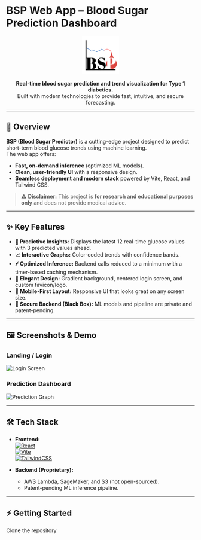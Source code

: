 # BSP Web App – Blood Sugar Prediction Dashboard

<p align="center">
  <img src="./src/assets/logo.png" alt="BSP Logo" width="100"/>
</p>

<p align="center">
  <b>Real-time blood sugar prediction and trend visualization for Type 1 diabetics.</b><br>
  Built with modern technologies to provide fast, intuitive, and secure forecasting.
</p>

---

## 🚀 **Overview**

**BSP (Blood Sugar Predictor)** is a cutting-edge project designed to predict short-term blood glucose trends using machine learning.  
The web app offers:
- **Fast, on-demand inference** (optimized ML models).
- **Clean, user-friendly UI** with a responsive design.
- **Seamless deployment and modern stack** powered by Vite, React, and Tailwind CSS.

> ⚠ **Disclaimer:** This project is **for research and educational purposes only** and does not provide medical advice.

---

## ✨ **Key Features**

- **🔮 Predictive Insights:** Displays the latest 12 real-time glucose values with 3 predicted values ahead.
- **📈 Interactive Graphs:** Color-coded trends with confidence bands.
- **⚡ Optimized Inference:** Backend calls reduced to a minimum with a timer-based caching mechanism.
- **🎨 Elegant Design:** Gradient background, centered login screen, and custom favicon/logo.
- **📱 Mobile-First Layout:** Responsive UI that looks great on any screen size.
- **🔐 Secure Backend (Black Box):** ML models and pipeline are private and patent-pending.

---

## 🖼 **Screenshots & Demo**

### **Landing / Login**
![Login Screen](./demos/login.png)

### **Prediction Dashboard**
![Prediction Graph](./demos/dashboard.png)

---

## 🛠 **Tech Stack**

- **Frontend:**  
  [![React](https://img.shields.io/badge/React-18.2.0-blue?logo=react)](https://reactjs.org/)  
  [![Vite](https://img.shields.io/badge/Vite-6.3-orange?logo=vite)](https://vitejs.dev/)  
  [![TailwindCSS](https://img.shields.io/badge/Tailwind-3.4-blue?logo=tailwind-css)](https://tailwindcss.com/)

- **Backend (Proprietary):**  
  - AWS Lambda, SageMaker, and S3 (not open-sourced).
  - Patent-pending ML inference pipeline.

---

## ⚡ **Getting Started**

Clone the repository
